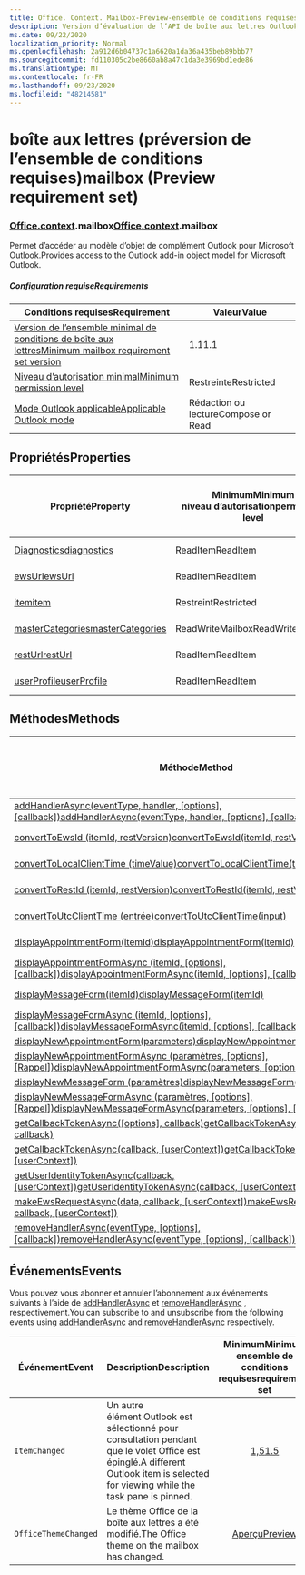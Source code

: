 ```yaml
---
title: Office. Context. Mailbox-Preview-ensemble de conditions requises
description: Version d’évaluation de l’API de boîte aux lettres Outlook du modèle objet de boîte aux lettres.
ms.date: 09/22/2020
localization_priority: Normal
ms.openlocfilehash: 2a912d6b04737c1a6620a1da36a435beb89bbb77
ms.sourcegitcommit: fd110305c2be8660ab8a47c1da3e3969bd1ede86
ms.translationtype: MT
ms.contentlocale: fr-FR
ms.lasthandoff: 09/23/2020
ms.locfileid: "48214581"
---
```

# <a name="mailbox-preview-requirement-set"></a><span data-ttu-id="8a62c-103">boîte aux lettres (préversion de l’ensemble de conditions requises)</span><span class="sxs-lookup"><span data-stu-id="8a62c-103">mailbox (Preview requirement set)</span></span>

### <a name="officecontextmailbox"></a><span data-ttu-id="8a62c-104">[Office](office.md)[.context](office.context.md).mailbox</span><span class="sxs-lookup"><span data-stu-id="8a62c-104">[Office](office.md)[.context](office.context.md).mailbox</span></span>

<span data-ttu-id="8a62c-105">Permet d’accéder au modèle d’objet de complément Outlook pour Microsoft Outlook.</span><span class="sxs-lookup"><span data-stu-id="8a62c-105">Provides access to the Outlook add-in object model for Microsoft Outlook.</span></span>

##### <a name="requirements"></a><span data-ttu-id="8a62c-106">Configuration requise</span><span class="sxs-lookup"><span data-stu-id="8a62c-106">Requirements</span></span>

|<span data-ttu-id="8a62c-107">Conditions requises</span><span class="sxs-lookup"><span data-stu-id="8a62c-107">Requirement</span></span>| <span data-ttu-id="8a62c-108">Valeur</span><span class="sxs-lookup"><span data-stu-id="8a62c-108">Value</span></span>|
|---|---|
|[<span data-ttu-id="8a62c-109">Version de l’ensemble minimal de conditions de boîte aux lettres</span><span class="sxs-lookup"><span data-stu-id="8a62c-109">Minimum mailbox requirement set version</span></span>](../../requirement-sets/outlook-api-requirement-sets.md)| <span data-ttu-id="8a62c-110">1.1</span><span class="sxs-lookup"><span data-stu-id="8a62c-110">1.1</span></span>|
|[<span data-ttu-id="8a62c-111">Niveau d’autorisation minimal</span><span class="sxs-lookup"><span data-stu-id="8a62c-111">Minimum permission level</span></span>](../../../outlook/understanding-outlook-add-in-permissions.md)| <span data-ttu-id="8a62c-112">Restreinte</span><span class="sxs-lookup"><span data-stu-id="8a62c-112">Restricted</span></span>|
|[<span data-ttu-id="8a62c-113">Mode Outlook applicable</span><span class="sxs-lookup"><span data-stu-id="8a62c-113">Applicable Outlook mode</span></span>](../../../outlook/outlook-add-ins-overview.md#extension-points)| <span data-ttu-id="8a62c-114">Rédaction ou lecture</span><span class="sxs-lookup"><span data-stu-id="8a62c-114">Compose or Read</span></span>|

## <a name="properties"></a><span data-ttu-id="8a62c-115">Propriétés</span><span class="sxs-lookup"><span data-stu-id="8a62c-115">Properties</span></span>

| <span data-ttu-id="8a62c-116">Propriété</span><span class="sxs-lookup"><span data-stu-id="8a62c-116">Property</span></span> | <span data-ttu-id="8a62c-117">Minimum</span><span class="sxs-lookup"><span data-stu-id="8a62c-117">Minimum</span></span><br><span data-ttu-id="8a62c-118">niveau d’autorisation</span><span class="sxs-lookup"><span data-stu-id="8a62c-118">permission level</span></span> | <span data-ttu-id="8a62c-119">Modes</span><span class="sxs-lookup"><span data-stu-id="8a62c-119">Modes</span></span> | <span data-ttu-id="8a62c-120">Type de retour</span><span class="sxs-lookup"><span data-stu-id="8a62c-120">Return type</span></span> | <span data-ttu-id="8a62c-121">Minimum</span><span class="sxs-lookup"><span data-stu-id="8a62c-121">Minimum</span></span><br><span data-ttu-id="8a62c-122">ensemble de conditions requises</span><span class="sxs-lookup"><span data-stu-id="8a62c-122">requirement set</span></span> |
|---|---|---|---|:---:|
| [<span data-ttu-id="8a62c-123">Diagnostics</span><span class="sxs-lookup"><span data-stu-id="8a62c-123">diagnostics</span></span>](/javascript/api/outlook/office.mailbox?view=outlook-js-preview&preserve-view=true#diagnostics) | <span data-ttu-id="8a62c-124">ReadItem</span><span class="sxs-lookup"><span data-stu-id="8a62c-124">ReadItem</span></span> | <span data-ttu-id="8a62c-125">Composition</span><span class="sxs-lookup"><span data-stu-id="8a62c-125">Compose</span></span><br><span data-ttu-id="8a62c-126">Lecture</span><span class="sxs-lookup"><span data-stu-id="8a62c-126">Read</span></span> | [<span data-ttu-id="8a62c-127">Diagnostics</span><span class="sxs-lookup"><span data-stu-id="8a62c-127">Diagnostics</span></span>](/javascript/api/outlook/office.diagnostics?view=outlook-js-preview&preserve-view=true) | [<span data-ttu-id="8a62c-128">1.1</span><span class="sxs-lookup"><span data-stu-id="8a62c-128">1.1</span></span>](../requirement-set-1.1/outlook-requirement-set-1.1.md) |
| [<span data-ttu-id="8a62c-129">ewsUrl</span><span class="sxs-lookup"><span data-stu-id="8a62c-129">ewsUrl</span></span>](/javascript/api/outlook/office.mailbox?view=outlook-js-preview&preserve-view=true#ewsurl) | <span data-ttu-id="8a62c-130">ReadItem</span><span class="sxs-lookup"><span data-stu-id="8a62c-130">ReadItem</span></span> | <span data-ttu-id="8a62c-131">Composition</span><span class="sxs-lookup"><span data-stu-id="8a62c-131">Compose</span></span><br><span data-ttu-id="8a62c-132">Lecture</span><span class="sxs-lookup"><span data-stu-id="8a62c-132">Read</span></span> | <span data-ttu-id="8a62c-133">String</span><span class="sxs-lookup"><span data-stu-id="8a62c-133">String</span></span> | [<span data-ttu-id="8a62c-134">1.1</span><span class="sxs-lookup"><span data-stu-id="8a62c-134">1.1</span></span>](../requirement-set-1.1/outlook-requirement-set-1.1.md) |
| [<span data-ttu-id="8a62c-135">item</span><span class="sxs-lookup"><span data-stu-id="8a62c-135">item</span></span>](office.context.mailbox.item.md) | <span data-ttu-id="8a62c-136">Restreint</span><span class="sxs-lookup"><span data-stu-id="8a62c-136">Restricted</span></span> | <span data-ttu-id="8a62c-137">Composition</span><span class="sxs-lookup"><span data-stu-id="8a62c-137">Compose</span></span><br><span data-ttu-id="8a62c-138">Lecture</span><span class="sxs-lookup"><span data-stu-id="8a62c-138">Read</span></span> | [<span data-ttu-id="8a62c-139">Item</span><span class="sxs-lookup"><span data-stu-id="8a62c-139">Item</span></span>](/javascript/api/outlook/office.item?view=outlook-js-preview&preserve-view=true) | [<span data-ttu-id="8a62c-140">1.1</span><span class="sxs-lookup"><span data-stu-id="8a62c-140">1.1</span></span>](../requirement-set-1.1/outlook-requirement-set-1.1.md) |
| [<span data-ttu-id="8a62c-141">masterCategories</span><span class="sxs-lookup"><span data-stu-id="8a62c-141">masterCategories</span></span>](/javascript/api/outlook/office.mailbox?view=outlook-js-preview&preserve-view=true#mastercategories) | <span data-ttu-id="8a62c-142">ReadWriteMailbox</span><span class="sxs-lookup"><span data-stu-id="8a62c-142">ReadWriteMailbox</span></span> | <span data-ttu-id="8a62c-143">Composition</span><span class="sxs-lookup"><span data-stu-id="8a62c-143">Compose</span></span><br><span data-ttu-id="8a62c-144">Lecture</span><span class="sxs-lookup"><span data-stu-id="8a62c-144">Read</span></span> | [<span data-ttu-id="8a62c-145">Catégoriesmaître</span><span class="sxs-lookup"><span data-stu-id="8a62c-145">MasterCategories</span></span>](/javascript/api/outlook/office.mastercategories?view=outlook-js-preview&preserve-view=true) | [<span data-ttu-id="8a62c-146">1,8</span><span class="sxs-lookup"><span data-stu-id="8a62c-146">1.8</span></span>](../requirement-set-1.8/outlook-requirement-set-1.8.md) |
| [<span data-ttu-id="8a62c-147">restUrl</span><span class="sxs-lookup"><span data-stu-id="8a62c-147">restUrl</span></span>](/javascript/api/outlook/office.mailbox?view=outlook-js-preview&preserve-view=true#resturl) | <span data-ttu-id="8a62c-148">ReadItem</span><span class="sxs-lookup"><span data-stu-id="8a62c-148">ReadItem</span></span> | <span data-ttu-id="8a62c-149">Composition</span><span class="sxs-lookup"><span data-stu-id="8a62c-149">Compose</span></span><br><span data-ttu-id="8a62c-150">Lecture</span><span class="sxs-lookup"><span data-stu-id="8a62c-150">Read</span></span> | <span data-ttu-id="8a62c-151">String</span><span class="sxs-lookup"><span data-stu-id="8a62c-151">String</span></span> | [<span data-ttu-id="8a62c-152">1,5</span><span class="sxs-lookup"><span data-stu-id="8a62c-152">1.5</span></span>](../requirement-set-1.5/outlook-requirement-set-1.5.md) |
| [<span data-ttu-id="8a62c-153">userProfile</span><span class="sxs-lookup"><span data-stu-id="8a62c-153">userProfile</span></span>](/javascript/api/outlook/office.mailbox?view=outlook-js-preview&preserve-view=true#userprofile) | <span data-ttu-id="8a62c-154">ReadItem</span><span class="sxs-lookup"><span data-stu-id="8a62c-154">ReadItem</span></span> | <span data-ttu-id="8a62c-155">Composition</span><span class="sxs-lookup"><span data-stu-id="8a62c-155">Compose</span></span><br><span data-ttu-id="8a62c-156">Lecture</span><span class="sxs-lookup"><span data-stu-id="8a62c-156">Read</span></span> | [<span data-ttu-id="8a62c-157">Profil</span><span class="sxs-lookup"><span data-stu-id="8a62c-157">UserProfile</span></span>](/javascript/api/outlook/office.userprofile?view=outlook-js-preview&preserve-view=true) | [<span data-ttu-id="8a62c-158">1.1</span><span class="sxs-lookup"><span data-stu-id="8a62c-158">1.1</span></span>](../requirement-set-1.1/outlook-requirement-set-1.1.md) |

## <a name="methods"></a><span data-ttu-id="8a62c-159">Méthodes</span><span class="sxs-lookup"><span data-stu-id="8a62c-159">Methods</span></span>

| <span data-ttu-id="8a62c-160">Méthode</span><span class="sxs-lookup"><span data-stu-id="8a62c-160">Method</span></span> | <span data-ttu-id="8a62c-161">Minimum</span><span class="sxs-lookup"><span data-stu-id="8a62c-161">Minimum</span></span><br><span data-ttu-id="8a62c-162">niveau d’autorisation</span><span class="sxs-lookup"><span data-stu-id="8a62c-162">permission level</span></span> | <span data-ttu-id="8a62c-163">Modes</span><span class="sxs-lookup"><span data-stu-id="8a62c-163">Modes</span></span> | <span data-ttu-id="8a62c-164">Minimum</span><span class="sxs-lookup"><span data-stu-id="8a62c-164">Minimum</span></span><br><span data-ttu-id="8a62c-165">ensemble de conditions requises</span><span class="sxs-lookup"><span data-stu-id="8a62c-165">requirement set</span></span> |
|---|---|---|:---:|
| <span data-ttu-id="8a62c-166">[addHandlerAsync(eventType, handler, [options], [callback])](/javascript/api/outlook/office.mailbox?view=outlook-js-preview&preserve-view=true#addhandlerasync-eventtype--handler--options--callback-)</span><span class="sxs-lookup"><span data-stu-id="8a62c-166">[addHandlerAsync(eventType, handler, [options], [callback])](/javascript/api/outlook/office.mailbox?view=outlook-js-preview&preserve-view=true#addhandlerasync-eventtype--handler--options--callback-)</span></span> | <span data-ttu-id="8a62c-167">ReadItem</span><span class="sxs-lookup"><span data-stu-id="8a62c-167">ReadItem</span></span> | <span data-ttu-id="8a62c-168">Composition</span><span class="sxs-lookup"><span data-stu-id="8a62c-168">Compose</span></span><br><span data-ttu-id="8a62c-169">Lecture</span><span class="sxs-lookup"><span data-stu-id="8a62c-169">Read</span></span> | [<span data-ttu-id="8a62c-170">1,5</span><span class="sxs-lookup"><span data-stu-id="8a62c-170">1.5</span></span>](../requirement-set-1.5/outlook-requirement-set-1.5.md) |
| [<span data-ttu-id="8a62c-171">convertToEwsId (itemId, restVersion)</span><span class="sxs-lookup"><span data-stu-id="8a62c-171">convertToEwsId(itemId, restVersion)</span></span>](/javascript/api/outlook/office.mailbox?view=outlook-js-preview&preserve-view=true#converttoewsid-itemid--restversion-) | <span data-ttu-id="8a62c-172">Restreint</span><span class="sxs-lookup"><span data-stu-id="8a62c-172">Restricted</span></span> | <span data-ttu-id="8a62c-173">Composition</span><span class="sxs-lookup"><span data-stu-id="8a62c-173">Compose</span></span><br><span data-ttu-id="8a62c-174">Lecture</span><span class="sxs-lookup"><span data-stu-id="8a62c-174">Read</span></span> | [<span data-ttu-id="8a62c-175">1.3</span><span class="sxs-lookup"><span data-stu-id="8a62c-175">1.3</span></span>](../requirement-set-1.3/outlook-requirement-set-1.3.md) |
| [<span data-ttu-id="8a62c-176">convertToLocalClientTime (timeValue)</span><span class="sxs-lookup"><span data-stu-id="8a62c-176">convertToLocalClientTime(timeValue)</span></span>](/javascript/api/outlook/office.mailbox?view=outlook-js-preview&preserve-view=true#converttolocalclienttime-timevalue-) | <span data-ttu-id="8a62c-177">ReadItem</span><span class="sxs-lookup"><span data-stu-id="8a62c-177">ReadItem</span></span> | <span data-ttu-id="8a62c-178">Composition</span><span class="sxs-lookup"><span data-stu-id="8a62c-178">Compose</span></span><br><span data-ttu-id="8a62c-179">Lecture</span><span class="sxs-lookup"><span data-stu-id="8a62c-179">Read</span></span> | [<span data-ttu-id="8a62c-180">1.1</span><span class="sxs-lookup"><span data-stu-id="8a62c-180">1.1</span></span>](../requirement-set-1.1/outlook-requirement-set-1.1.md) |
| [<span data-ttu-id="8a62c-181">convertToRestId (itemId, restVersion)</span><span class="sxs-lookup"><span data-stu-id="8a62c-181">convertToRestId(itemId, restVersion)</span></span>](/javascript/api/outlook/office.mailbox?view=outlook-js-preview&preserve-view=true#converttorestid-itemid--restversion-) | <span data-ttu-id="8a62c-182">Restreint</span><span class="sxs-lookup"><span data-stu-id="8a62c-182">Restricted</span></span> | <span data-ttu-id="8a62c-183">Composition</span><span class="sxs-lookup"><span data-stu-id="8a62c-183">Compose</span></span><br><span data-ttu-id="8a62c-184">Lecture</span><span class="sxs-lookup"><span data-stu-id="8a62c-184">Read</span></span> | [<span data-ttu-id="8a62c-185">1.3</span><span class="sxs-lookup"><span data-stu-id="8a62c-185">1.3</span></span>](../requirement-set-1.3/outlook-requirement-set-1.3.md) |
| [<span data-ttu-id="8a62c-186">convertToUtcClientTime (entrée)</span><span class="sxs-lookup"><span data-stu-id="8a62c-186">convertToUtcClientTime(input)</span></span>](/javascript/api/outlook/office.mailbox?view=outlook-js-preview&preserve-view=true#converttoutcclienttime-input-) | <span data-ttu-id="8a62c-187">ReadItem</span><span class="sxs-lookup"><span data-stu-id="8a62c-187">ReadItem</span></span> | <span data-ttu-id="8a62c-188">Composition</span><span class="sxs-lookup"><span data-stu-id="8a62c-188">Compose</span></span><br><span data-ttu-id="8a62c-189">Lecture</span><span class="sxs-lookup"><span data-stu-id="8a62c-189">Read</span></span> | [<span data-ttu-id="8a62c-190">1.1</span><span class="sxs-lookup"><span data-stu-id="8a62c-190">1.1</span></span>](../requirement-set-1.1/outlook-requirement-set-1.1.md) |
| [<span data-ttu-id="8a62c-191">displayAppointmentForm(itemId)</span><span class="sxs-lookup"><span data-stu-id="8a62c-191">displayAppointmentForm(itemId)</span></span>](/javascript/api/outlook/office.mailbox?view=outlook-js-preview&preserve-view=true#displayappointmentform-itemid-) | <span data-ttu-id="8a62c-192">ReadItem</span><span class="sxs-lookup"><span data-stu-id="8a62c-192">ReadItem</span></span> | <span data-ttu-id="8a62c-193">Composition</span><span class="sxs-lookup"><span data-stu-id="8a62c-193">Compose</span></span><br><span data-ttu-id="8a62c-194">Lecture</span><span class="sxs-lookup"><span data-stu-id="8a62c-194">Read</span></span> | [<span data-ttu-id="8a62c-195">1.1</span><span class="sxs-lookup"><span data-stu-id="8a62c-195">1.1</span></span>](../requirement-set-1.1/outlook-requirement-set-1.1.md) |
| <span data-ttu-id="8a62c-196">[displayAppointmentFormAsync (itemId, [options], [callback])](/javascript/api/outlook/office.mailbox?view=outlook-js-preview&preserve-view=true#displayappointmentform-itemid--options--callback-)</span><span class="sxs-lookup"><span data-stu-id="8a62c-196">[displayAppointmentFormAsync(itemId, [options], [callback])](/javascript/api/outlook/office.mailbox?view=outlook-js-preview&preserve-view=true#displayappointmentform-itemid--options--callback-)</span></span> | <span data-ttu-id="8a62c-197">ReadItem</span><span class="sxs-lookup"><span data-stu-id="8a62c-197">ReadItem</span></span> | <span data-ttu-id="8a62c-198">Composition</span><span class="sxs-lookup"><span data-stu-id="8a62c-198">Compose</span></span><br><span data-ttu-id="8a62c-199">Lecture</span><span class="sxs-lookup"><span data-stu-id="8a62c-199">Read</span></span> | [<span data-ttu-id="8a62c-200">Aperçu</span><span class="sxs-lookup"><span data-stu-id="8a62c-200">Preview</span></span>](outlook-requirement-set-preview.md) |
| [<span data-ttu-id="8a62c-201">displayMessageForm(itemId)</span><span class="sxs-lookup"><span data-stu-id="8a62c-201">displayMessageForm(itemId)</span></span>](/javascript/api/outlook/office.mailbox?view=outlook-js-preview&preserve-view=true#displaymessageform-itemid-) | <span data-ttu-id="8a62c-202">ReadItem</span><span class="sxs-lookup"><span data-stu-id="8a62c-202">ReadItem</span></span> | <span data-ttu-id="8a62c-203">Composition</span><span class="sxs-lookup"><span data-stu-id="8a62c-203">Compose</span></span><br><span data-ttu-id="8a62c-204">Lecture</span><span class="sxs-lookup"><span data-stu-id="8a62c-204">Read</span></span> | [<span data-ttu-id="8a62c-205">1.1</span><span class="sxs-lookup"><span data-stu-id="8a62c-205">1.1</span></span>](../requirement-set-1.1/outlook-requirement-set-1.1.md) |
| <span data-ttu-id="8a62c-206">[displayMessageFormAsync (itemId, [options], [callback])](/javascript/api/outlook/office.mailbox?view=outlook-js-preview&preserve-view=true#displaymessageform-itemid--options--callback-)</span><span class="sxs-lookup"><span data-stu-id="8a62c-206">[displayMessageFormAsync(itemId, [options], [callback])](/javascript/api/outlook/office.mailbox?view=outlook-js-preview&preserve-view=true#displaymessageform-itemid--options--callback-)</span></span> | <span data-ttu-id="8a62c-207">ReadItem</span><span class="sxs-lookup"><span data-stu-id="8a62c-207">ReadItem</span></span> | <span data-ttu-id="8a62c-208">Composition</span><span class="sxs-lookup"><span data-stu-id="8a62c-208">Compose</span></span><br><span data-ttu-id="8a62c-209">Lecture</span><span class="sxs-lookup"><span data-stu-id="8a62c-209">Read</span></span> | [<span data-ttu-id="8a62c-210">Aperçu</span><span class="sxs-lookup"><span data-stu-id="8a62c-210">Preview</span></span>](outlook-requirement-set-preview.md) |
| [<span data-ttu-id="8a62c-211">displayNewAppointmentForm(parameters)</span><span class="sxs-lookup"><span data-stu-id="8a62c-211">displayNewAppointmentForm(parameters)</span></span>](/javascript/api/outlook/office.mailbox?view=outlook-js-preview&preserve-view=true#displaynewappointmentform-parameters-) | <span data-ttu-id="8a62c-212">ReadItem</span><span class="sxs-lookup"><span data-stu-id="8a62c-212">ReadItem</span></span> | <span data-ttu-id="8a62c-213">Lecture</span><span class="sxs-lookup"><span data-stu-id="8a62c-213">Read</span></span> | [<span data-ttu-id="8a62c-214">1.1</span><span class="sxs-lookup"><span data-stu-id="8a62c-214">1.1</span></span>](../requirement-set-1.1/outlook-requirement-set-1.1.md) |
| <span data-ttu-id="8a62c-215">[displayNewAppointmentFormAsync (paramètres, [options], [Rappel])](/javascript/api/outlook/office.mailbox?view=outlook-js-preview&preserve-view=true#displaynewappointmentform-parameters--options--callback-)</span><span class="sxs-lookup"><span data-stu-id="8a62c-215">[displayNewAppointmentFormAsync(parameters, [options], [callback])](/javascript/api/outlook/office.mailbox?view=outlook-js-preview&preserve-view=true#displaynewappointmentform-parameters--options--callback-)</span></span> | <span data-ttu-id="8a62c-216">ReadItem</span><span class="sxs-lookup"><span data-stu-id="8a62c-216">ReadItem</span></span> | <span data-ttu-id="8a62c-217">Lecture</span><span class="sxs-lookup"><span data-stu-id="8a62c-217">Read</span></span> | [<span data-ttu-id="8a62c-218">Aperçu</span><span class="sxs-lookup"><span data-stu-id="8a62c-218">Preview</span></span>](outlook-requirement-set-preview.md) |
| [<span data-ttu-id="8a62c-219">displayNewMessageForm (paramètres)</span><span class="sxs-lookup"><span data-stu-id="8a62c-219">displayNewMessageForm(parameters)</span></span>](/javascript/api/outlook/office.mailbox?view=outlook-js-preview&preserve-view=true#displaynewmessageform-parameters-) | <span data-ttu-id="8a62c-220">ReadItem</span><span class="sxs-lookup"><span data-stu-id="8a62c-220">ReadItem</span></span> | <span data-ttu-id="8a62c-221">Lecture</span><span class="sxs-lookup"><span data-stu-id="8a62c-221">Read</span></span> | [<span data-ttu-id="8a62c-222">1,6</span><span class="sxs-lookup"><span data-stu-id="8a62c-222">1.6</span></span>](../requirement-set-1.6/outlook-requirement-set-1.6.md) |
| <span data-ttu-id="8a62c-223">[displayNewMessageFormAsync (paramètres, [options], [Rappel])](/javascript/api/outlook/office.mailbox?view=outlook-js-preview&preserve-view=true#displaynewmessageform-parameters--options--callback-)</span><span class="sxs-lookup"><span data-stu-id="8a62c-223">[displayNewMessageFormAsync(parameters, [options], [callback])](/javascript/api/outlook/office.mailbox?view=outlook-js-preview&preserve-view=true#displaynewmessageform-parameters--options--callback-)</span></span> | <span data-ttu-id="8a62c-224">ReadItem</span><span class="sxs-lookup"><span data-stu-id="8a62c-224">ReadItem</span></span> | <span data-ttu-id="8a62c-225">Lecture</span><span class="sxs-lookup"><span data-stu-id="8a62c-225">Read</span></span> | [<span data-ttu-id="8a62c-226">Aperçu</span><span class="sxs-lookup"><span data-stu-id="8a62c-226">Preview</span></span>](outlook-requirement-set-preview.md) |
| <span data-ttu-id="8a62c-227">[getCallbackTokenAsync([options], callback)](/javascript/api/outlook/office.mailbox?view=outlook-js-preview&preserve-view=true#getcallbacktokenasync-options--callback-)</span><span class="sxs-lookup"><span data-stu-id="8a62c-227">[getCallbackTokenAsync([options], callback)](/javascript/api/outlook/office.mailbox?view=outlook-js-preview&preserve-view=true#getcallbacktokenasync-options--callback-)</span></span> | <span data-ttu-id="8a62c-228">ReadItem</span><span class="sxs-lookup"><span data-stu-id="8a62c-228">ReadItem</span></span> | <span data-ttu-id="8a62c-229">Composition</span><span class="sxs-lookup"><span data-stu-id="8a62c-229">Compose</span></span><br><span data-ttu-id="8a62c-230">Lecture</span><span class="sxs-lookup"><span data-stu-id="8a62c-230">Read</span></span> | [<span data-ttu-id="8a62c-231">1,5</span><span class="sxs-lookup"><span data-stu-id="8a62c-231">1.5</span></span>](../requirement-set-1.5/outlook-requirement-set-1.5.md) |
| <span data-ttu-id="8a62c-232">[getCallbackTokenAsync(callback, [userContext])](/javascript/api/outlook/office.mailbox?view=outlook-js-preview&preserve-view=true#getcallbacktokenasync-callback--usercontext-)</span><span class="sxs-lookup"><span data-stu-id="8a62c-232">[getCallbackTokenAsync(callback, [userContext])](/javascript/api/outlook/office.mailbox?view=outlook-js-preview&preserve-view=true#getcallbacktokenasync-callback--usercontext-)</span></span> | <span data-ttu-id="8a62c-233">ReadItem</span><span class="sxs-lookup"><span data-stu-id="8a62c-233">ReadItem</span></span> | <span data-ttu-id="8a62c-234">Composition</span><span class="sxs-lookup"><span data-stu-id="8a62c-234">Compose</span></span><br><span data-ttu-id="8a62c-235">Lecture</span><span class="sxs-lookup"><span data-stu-id="8a62c-235">Read</span></span> | [<span data-ttu-id="8a62c-236">1.3</span><span class="sxs-lookup"><span data-stu-id="8a62c-236">1.3</span></span>](../requirement-set-1.3/outlook-requirement-set-1.3.md)<br>[<span data-ttu-id="8a62c-237">1.1</span><span class="sxs-lookup"><span data-stu-id="8a62c-237">1.1</span></span>](../requirement-set-1.1/outlook-requirement-set-1.1.md) |
| <span data-ttu-id="8a62c-238">[getUserIdentityTokenAsync(callback, [userContext])](/javascript/api/outlook/office.mailbox?view=outlook-js-preview&preserve-view=true#getuseridentitytokenasync-callback--usercontext-)</span><span class="sxs-lookup"><span data-stu-id="8a62c-238">[getUserIdentityTokenAsync(callback, [userContext])](/javascript/api/outlook/office.mailbox?view=outlook-js-preview&preserve-view=true#getuseridentitytokenasync-callback--usercontext-)</span></span> | <span data-ttu-id="8a62c-239">ReadItem</span><span class="sxs-lookup"><span data-stu-id="8a62c-239">ReadItem</span></span> | <span data-ttu-id="8a62c-240">Composition</span><span class="sxs-lookup"><span data-stu-id="8a62c-240">Compose</span></span><br><span data-ttu-id="8a62c-241">Lecture</span><span class="sxs-lookup"><span data-stu-id="8a62c-241">Read</span></span> | [<span data-ttu-id="8a62c-242">1.1</span><span class="sxs-lookup"><span data-stu-id="8a62c-242">1.1</span></span>](../requirement-set-1.1/outlook-requirement-set-1.1.md) |
| <span data-ttu-id="8a62c-243">[makeEwsRequestAsync(data, callback, [userContext])](/javascript/api/outlook/office.mailbox?view=outlook-js-preview&preserve-view=true#makeewsrequestasync-data--callback--usercontext-)</span><span class="sxs-lookup"><span data-stu-id="8a62c-243">[makeEwsRequestAsync(data, callback, [userContext])](/javascript/api/outlook/office.mailbox?view=outlook-js-preview&preserve-view=true#makeewsrequestasync-data--callback--usercontext-)</span></span> | <span data-ttu-id="8a62c-244">ReadWriteMailbox</span><span class="sxs-lookup"><span data-stu-id="8a62c-244">ReadWriteMailbox</span></span> | <span data-ttu-id="8a62c-245">Composition</span><span class="sxs-lookup"><span data-stu-id="8a62c-245">Compose</span></span><br><span data-ttu-id="8a62c-246">Lecture</span><span class="sxs-lookup"><span data-stu-id="8a62c-246">Read</span></span> | [<span data-ttu-id="8a62c-247">1.1</span><span class="sxs-lookup"><span data-stu-id="8a62c-247">1.1</span></span>](../requirement-set-1.1/outlook-requirement-set-1.1.md) |
| <span data-ttu-id="8a62c-248">[removeHandlerAsync(eventType, [options], [callback])](/javascript/api/outlook/office.mailbox?view=outlook-js-preview&preserve-view=true#removehandlerasync-eventtype--options--callback-)</span><span class="sxs-lookup"><span data-stu-id="8a62c-248">[removeHandlerAsync(eventType, [options], [callback])](/javascript/api/outlook/office.mailbox?view=outlook-js-preview&preserve-view=true#removehandlerasync-eventtype--options--callback-)</span></span> | <span data-ttu-id="8a62c-249">ReadItem</span><span class="sxs-lookup"><span data-stu-id="8a62c-249">ReadItem</span></span> | <span data-ttu-id="8a62c-250">Composition</span><span class="sxs-lookup"><span data-stu-id="8a62c-250">Compose</span></span><br><span data-ttu-id="8a62c-251">Lecture</span><span class="sxs-lookup"><span data-stu-id="8a62c-251">Read</span></span> | [<span data-ttu-id="8a62c-252">1,5</span><span class="sxs-lookup"><span data-stu-id="8a62c-252">1.5</span></span>](../requirement-set-1.5/outlook-requirement-set-1.5.md) |

## <a name="events"></a><span data-ttu-id="8a62c-253">Événements</span><span class="sxs-lookup"><span data-stu-id="8a62c-253">Events</span></span>

<span data-ttu-id="8a62c-254">Vous pouvez vous abonner et annuler l’abonnement aux événements suivants à l’aide de [addHandlerAsync](/javascript/api/outlook/office.mailbox?view=outlook-js-preview&preserve-view=true#addhandlerasync-eventtype--handler--options--callback-) et [removeHandlerAsync](/javascript/api/outlook/office.mailbox?view=outlook-js-preview&preserve-view=true#removehandlerasync-eventtype--options--callback-) , respectivement.</span><span class="sxs-lookup"><span data-stu-id="8a62c-254">You can subscribe to and unsubscribe from the following events using [addHandlerAsync](/javascript/api/outlook/office.mailbox?view=outlook-js-preview&preserve-view=true#addhandlerasync-eventtype--handler--options--callback-) and [removeHandlerAsync](/javascript/api/outlook/office.mailbox?view=outlook-js-preview&preserve-view=true#removehandlerasync-eventtype--options--callback-) respectively.</span></span>

| <span data-ttu-id="8a62c-255">Événement</span><span class="sxs-lookup"><span data-stu-id="8a62c-255">Event</span></span> | <span data-ttu-id="8a62c-256">Description</span><span class="sxs-lookup"><span data-stu-id="8a62c-256">Description</span></span> | <span data-ttu-id="8a62c-257">Minimum</span><span class="sxs-lookup"><span data-stu-id="8a62c-257">Minimum</span></span><br><span data-ttu-id="8a62c-258">ensemble de conditions requises</span><span class="sxs-lookup"><span data-stu-id="8a62c-258">requirement set</span></span> |
|---|---|:---:|
|`ItemChanged`| <span data-ttu-id="8a62c-259">Un autre élément Outlook est sélectionné pour consultation pendant que le volet Office est épinglé.</span><span class="sxs-lookup"><span data-stu-id="8a62c-259">A different Outlook item is selected for viewing while the task pane is pinned.</span></span> | [<span data-ttu-id="8a62c-260">1,5</span><span class="sxs-lookup"><span data-stu-id="8a62c-260">1.5</span></span>](../requirement-set-1.5/outlook-requirement-set-1.5.md) |
|`OfficeThemeChanged`| <span data-ttu-id="8a62c-261">Le thème Office de la boîte aux lettres a été modifié.</span><span class="sxs-lookup"><span data-stu-id="8a62c-261">The Office theme on the mailbox has changed.</span></span> | [<span data-ttu-id="8a62c-262">Aperçu</span><span class="sxs-lookup"><span data-stu-id="8a62c-262">Preview</span></span>](../preview-requirement-set/outlook-requirement-set-preview.md) |
